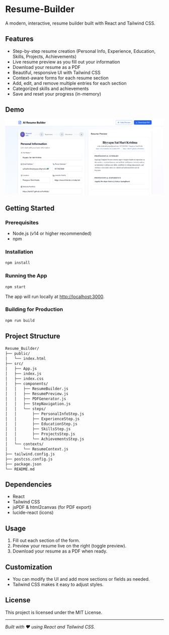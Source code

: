 # Resume-Builder

A modern, interactive, resume builder built with React and Tailwind CSS.

## Features
- Step-by-step resume creation (Personal Info, Experience, Education, Skills, Projects, Achievements)
- Live resume preview as you fill out your information
- Download your resume as a PDF
- Beautiful, responsive UI with Tailwind CSS
- Context-aware forms for each resume section
- Add, edit, and remove multiple entries for each section
- Categorized skills and achievements
- Save and reset your progress (in-memory)

## Demo
![Resume Builder Screenshot](public/screenshot.png)

## Getting Started

### Prerequisites
- Node.js (v14 or higher recommended)
- npm

### Installation
```bash
npm install
```

### Running the App
```bash
npm start
```
The app will run locally at [http://localhost:3000](http://localhost:3000).

### Building for Production
```bash
npm run build
```

## Project Structure
```
Resume_Builder/
├── public/
│   └── index.html
├── src/
│   ├── App.js
│   ├── index.js
│   ├── index.css
│   ├── components/
│   │   ├── ResumeBuilder.js
│   │   ├── ResumePreview.js
│   │   ├── PDFGenerator.js
│   │   ├── StepNavigation.js
│   │   └── steps/
│   │       ├── PersonalInfoStep.js
│   │       ├── ExperienceStep.js
│   │       ├── EducationStep.js
│   │       ├── SkillsStep.js
│   │       ├── ProjectsStep.js
│   │       └── AchievementsStep.js
│   └── contexts/
│       └── ResumeContext.js
├── tailwind.config.js
├── postcss.config.js
├── package.json
└── README.md
```

## Dependencies
- React
- Tailwind CSS
- jsPDF & html2canvas (for PDF export)
- lucide-react (icons)

## Usage
1. Fill out each section of the form.
2. Preview your resume live on the right (toggle preview).
3. Download your resume as a PDF when ready.

## Customization
- You can modify the UI and add more sections or fields as needed.
- Tailwind CSS makes it easy to adjust styles.

## License
This project is licensed under the MIT License.

---

*Built with ❤️ using React and Tailwind CSS.*
